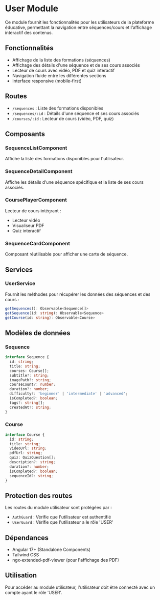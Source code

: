 # User Module

Ce module fournit les fonctionnalités pour les utilisateurs de la plateforme éducative, permettant la navigation entre séquences/cours et l'affichage interactif des contenus.

## Fonctionnalités

- Affichage de la liste des formations (séquences)
- Affichage des détails d'une séquence et de ses cours associés
- Lecteur de cours avec vidéo, PDF et quiz interactif
- Navigation fluide entre les différentes sections
- Interface responsive (mobile-first)

## Routes

- `/sequences` : Liste des formations disponibles
- `/sequences/:id` : Détails d'une séquence et ses cours associés
- `/courses/:id` : Lecteur de cours (vidéo, PDF, quiz)

## Composants

### SequenceListComponent

Affiche la liste des formations disponibles pour l'utilisateur.

### SequenceDetailComponent

Affiche les détails d'une séquence spécifique et la liste de ses cours associés.

### CoursePlayerComponent

Lecteur de cours intégrant :
- Lecteur vidéo
- Visualiseur PDF
- Quiz interactif

### SequenceCardComponent

Composant réutilisable pour afficher une carte de séquence.

## Services

### UserService

Fournit les méthodes pour récupérer les données des séquences et des cours :

```typescript
getSequences(): Observable<Sequence[]>
getSequence(id: string): Observable<Sequence>
getCourse(id: string): Observable<Course>
```

## Modèles de données

### Sequence

```typescript
interface Sequence {
  id: string;
  title: string;
  courses: Course[];
  subtitle?: string;
  imagePath?: string;
  courseCount?: number;
  duration?: number;
  difficulty?: 'beginner' | 'intermediate' | 'advanced';
  isCompleted?: boolean;
  tags?: string[];
  createdAt?: string;
}
```

### Course

```typescript
interface Course {
  id: string;
  title: string;
  videoUrl: string;
  pdfUrl: string;
  quiz: QuizQuestion[];
  description?: string;
  duration?: number;
  isCompleted?: boolean;
  sequenceId?: string;
}
```

## Protection des routes

Les routes du module utilisateur sont protégées par :
- `AuthGuard` : Vérifie que l'utilisateur est authentifié
- `UserGuard` : Vérifie que l'utilisateur a le rôle 'USER'

## Dépendances

- Angular 17+ (Standalone Components)
- Tailwind CSS
- ngx-extended-pdf-viewer (pour l'affichage des PDF)

## Utilisation

Pour accéder au module utilisateur, l'utilisateur doit être connecté avec un compte ayant le rôle 'USER'.
